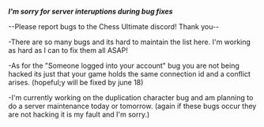 ***I'm sorry for server interuptions during bug fixes***

--Please report bugs to the Chess Ultimate discord! Thank you--

-There are so many bugs and its hard to maintain the list here. I'm working as hard as I can to fix them all ASAP!

-As for the "Someone logged into your account" bug you are not being hacked its just that your game holds the same connection id and a conflict arises. (hopeful;y will be fixed by june 18)

-I'm currently working on the duplication character bug and am planning to do a server maintenance today or tomorrow. (again if these bugs occur they are not hacking it is my fault and I'm sorry.)
